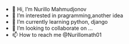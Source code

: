 - 👋 Hi, I’m Nurillo Mahmudjonov
- 👀 I’m interested in pragramming,another idea
- 🌱 I’m currently learning python, django
- 💞️ I’m looking to collaborate on ...
- 📫 How to reach me @Nurillomath01

<!---
Nurill-Mahmudjonov/Nurill-Mahmudjonov is a ✨ special ✨ repository because its `README.md` (this file) appears on your GitHub profile.
You can click the Preview link to take a look at your changes.
--->
